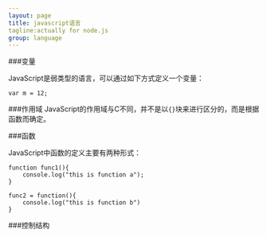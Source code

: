 ```yaml
---
layout: page
title: javascript语言
tagline:actually for node.js
group: language
---
```


###变量

JavaScript是弱类型的语言，可以通过如下方式定义一个变量：

    var m = 12;

###作用域
JavaScript的作用域与C不同，并不是以`{}`块来进行区分的，而是根据函数而确定。

###函数

JavaScript中函数的定义主要有两种形式：

    function func1(){
	    console.log("this is function a");
    }

    func2 = function(){
	    console.log("this is function b")
    }

###控制结构

